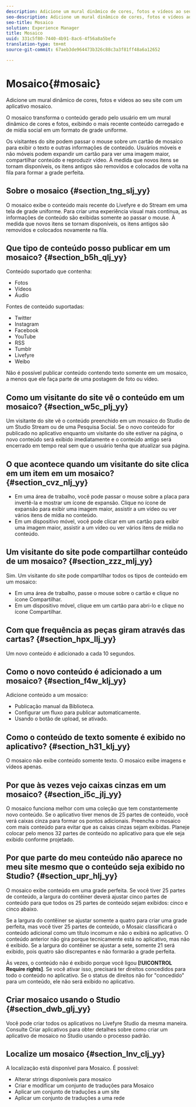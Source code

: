 ```yaml
---
description: Adicione um mural dinâmico de cores, fotos e vídeos ao seu site com um aplicativo mosaico.
seo-description: Adicione um mural dinâmico de cores, fotos e vídeos ao seu site com um aplicativo mosaico.
seo-title: Mosaico
solution: Experience Manager
title: Mosaico
uuid: 331c5f80-7440-4b91-8ac6-4f56a8a5befe
translation-type: tm+mt
source-git-commit: 67aeb3de964473b326c88c3a3f81ff48a6a12652

---
```



# Mosaico{#mosaic}

Adicione um mural dinâmico de cores, fotos e vídeos ao seu site com um aplicativo mosaico.

O mosaico transforma o conteúdo gerado pelo usuário em um mural dinâmico de cores e fotos, exibindo o mais recente conteúdo carregado e de mídia social em um formato de grade uniforme.

Os visitantes do site podem passar o mouse sobre um cartão de mosaico para exibir o texto e outras informações de conteúdo. Usuários móveis e não móveis podem expandir um cartão para ver uma imagem maior, compartilhar conteúdo e reproduzir vídeo. À medida que novos itens se tornam disponíveis, os itens antigos são removidos e colocados de volta na fila para formar a grade perfeita.

## Sobre o mosaico {#section_tng_slj_yy}

O mosaico exibe o conteúdo mais recente do Livefyre e do Stream em uma tela de grade uniforme. Para criar uma experiência visual mais contínua, as informações de conteúdo são exibidas somente ao passar o mouse. À medida que novos itens se tornam disponíveis, os itens antigos são removidos e colocados novamente na fila.

## Que tipo de conteúdo posso publicar em um mosaico? {#section_b5h_qlj_yy}

Conteúdo suportado que contenha:

* Fotos
* Vídeos
* Áudio

Fontes de conteúdo suportadas:

* Twitter
* Instagram
* Facebook
* YouTube
* RSS
* Tumblr
* Livefyre
* Weibo

Não é possível publicar conteúdo contendo texto somente em um mosaico, a menos que ele faça parte de uma postagem de foto ou vídeo.

## Como um visitante do site vê o conteúdo em um mosaico? {#section_w5c_plj_yy}

Um visitante do site vê o conteúdo preenchido em um mosaico do Studio de um Studio Stream ou de uma Pesquisa Social. Se o novo conteúdo for publicado no aplicativo enquanto um visitante do site estiver na página, o novo conteúdo será exibido imediatamente e o conteúdo antigo será encerrado em tempo real sem que o usuário tenha que atualizar sua página.

## O que acontece quando um visitante do site clica em um item em um mosaico? {#section_cvz_nlj_yy}

* Em uma área de trabalho, você pode passar o mouse sobre a placa para invertê-la e mostrar um ícone de expansão. Clique no ícone de expansão para exibir uma imagem maior, assistir a um vídeo ou ver vários itens de mídia no conteúdo.
* Em um dispositivo móvel, você pode clicar em um cartão para exibir uma imagem maior, assistir a um vídeo ou ver vários itens de mídia no conteúdo.

## Um visitante do site pode compartilhar conteúdo de um mosaico? {#section_zzz_mlj_yy}

Sim. Um visitante do site pode compartilhar todos os tipos de conteúdo em um mosaico:

* Em uma área de trabalho, passe o mouse sobre o cartão e clique no ícone Compartilhar.
* Em um dispositivo móvel, clique em um cartão para abri-lo e clique no ícone Compartilhar.

## Com que frequência as peças giram através das cartas? {#section_hpx_llj_yy}

Um novo conteúdo é adicionado a cada 10 segundos.

## Como o novo conteúdo é adicionado a um mosaico? {#section_f4w_klj_yy}

Adicione conteúdo a um mosaico:

* Publicação manual da Biblioteca.
* Configurar um fluxo para publicar automaticamente.
* Usando o botão de upload, se ativado.

## Como o conteúdo de texto somente é exibido no aplicativo? {#section_h31_klj_yy}

O mosaico não exibe conteúdo somente texto. O mosaico exibe imagens e vídeos apenas.

## Por que às vezes vejo caixas cinzas em um mosaico? {#section_i5c_jlj_yy}

O mosaico funciona melhor com uma coleção que tem constantemente novo conteúdo. Se o aplicativo tiver menos de 25 partes de conteúdo, você verá caixas cinza para formar os pontos adicionais. Preencha o mosaico com mais conteúdo para evitar que as caixas cinzas sejam exibidas. Planeje colocar pelo menos 32 partes de conteúdo no aplicativo para que ele seja exibido conforme projetado.

## Por que parte do meu conteúdo não aparece no meu site mesmo que o conteúdo seja exibido no Studio? {#section_upr_hlj_yy}

O mosaico exibe conteúdo em uma grade perfeita. Se você tiver 25 partes de conteúdo, a largura do contêiner deverá ajustar cinco partes de conteúdo para que todos os 25 partes de conteúdo sejam exibidos: cinco e cinco abaixo.

Se a largura do contêiner se ajustar somente a quatro para criar uma grade perfeita, mas você tiver 25 partes de conteúdo, o Mosaic classificará o conteúdo adicional como um título incomum e não o exibirá no aplicativo. O conteúdo anterior não gira porque tecnicamente está no aplicativo, mas não é exibido. Se a largura do contêiner se ajustar a sete, somente 21 será exibido, pois quatro são discrepantes e não formarão a grade perfeita.

Às vezes, o conteúdo não é exibido porque você ligou **[!UICONTROL Require rights]**. Se você ativar isso, precisará ter direitos concedidos para todo o conteúdo no aplicativo. Se o status de direitos não for "concedido" para um conteúdo, ele não será exibido no aplicativo.

## Criar mosaico usando o Studio {#section_dwb_glj_yy}

Você pode criar todos os aplicativos no Livefyre Studio da mesma maneira. Consulte Criar aplicativos para obter detalhes sobre como criar um aplicativo de mosaico no Studio usando o processo padrão.

## Localize um mosaico {#section_lnv_clj_yy}

A localização está disponível para Mosaico. É possível:

* Alterar strings disponíveis para mosaico
* Criar e modificar um conjunto de traduções para Mosaico
* Aplicar um conjunto de traduções a um site
* Aplicar um conjunto de traduções a uma rede

